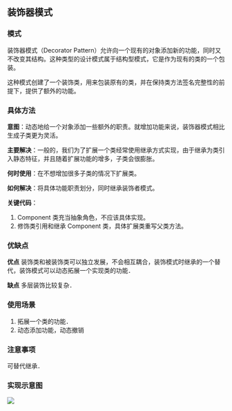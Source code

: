 ## 装饰器模式
### 模式
装饰器模式（Decorator Pattern）允许向一个现有的对象添加新的功能，同时又不改变其结构。这种类型的设计模式属于结构型模式，它是作为现有的类的一个包装。

这种模式创建了一个装饰类，用来包装原有的类，并在保持类方法签名完整性的前提下，提供了额外的功能。

### 具体方法
**意图**：动态地给一个对象添加一些额外的职责。就增加功能来说，装饰器模式相比生成子类更为灵活。

**主要解决**：一般的，我们为了扩展一个类经常使用继承方式实现，由于继承为类引入静态特征，并且随着扩展功能的增多，子类会很膨胀。

**何时使用**：在不想增加很多子类的情况下扩展类。

**如何解决**：将具体功能职责划分，同时继承装饰者模式。

**关键代码**： 
1. Component 类充当抽象角色，不应该具体实现。
2. 修饰类引用和继承 Component 类，具体扩展类重写父类方法。 

### 优缺点
**优点**
装饰类和被装饰类可以独立发展，不会相互耦合，装饰模式时继承的一个替代，装饰模式可以动态拓展一个实现类的功能．

**缺点**
多层装饰比较复杂．

### 使用场景
1. 拓展一个类的功能．
2. 动态添加功能，动态撤销

### 注意事项
可替代继承．

### 实现示意图
![](http://www.runoob.com/wp-content/uploads/2014/08/decorator_pattern_uml_diagram.jpg)
